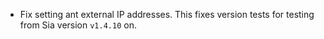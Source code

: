 - Fix setting ant external IP addresses. This fixes version tests for testing
  from Sia version `v1.4.10` on.